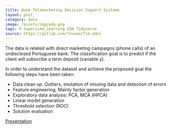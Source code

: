 ```yaml
---
title: Bank Telemarketing Decision Support Systems
layout: post
category: data
image: /assets/img/eda.png
tags: R Superised_Learning EDA Tidyverse
source: https://gitlab.com/fevsea/fib-adei
---
```


The data is related with direct marketing campaigns (phone calls) of an undisclosed Portuguese bank. The classification goal is to predict if the client will subscribe a term deposit (variable y).

In order to understand the dataset and achieve the proposed goal the following steps have been taken:

- Data clean up: Outliers, imutation of missing data and detection of errors
- Feature engineering; Mainly factor generation
- Exploratory data analysis: PCA, MCA (HPCA)
- Linear model generation
- Threshold selection (ROC)
- Solution evaluation

[Presentation](https://docs.google.com/presentation/d/1rq_iJo29Bd3gNlbpEzB1w0f5kbeWxEnD-oXjrCfFb7k/edit?usp=sharing)
